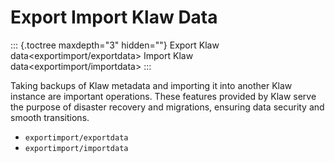 # Export Import Klaw Data

::: {.toctree maxdepth="3" hidden=""}
Export Klaw data\<exportimport/exportdata\> Import Klaw
data\<exportimport/importdata\>
:::

Taking backups of Klaw metadata and importing it into another Klaw
instance are important operations. These features provided by Klaw serve
the purpose of disaster recovery and migrations, ensuring data security
and smooth transitions.

-   `exportimport/exportdata`
-   `exportimport/importdata`
